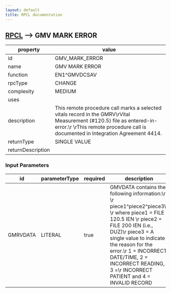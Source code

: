 ```yaml
---
layout: default
title: RPCL documentation
---
```




## [RPCL](TableOfContent.md) --> GMV MARK ERROR 

 property | value 
--- | --- 
 id | GMV_MARK_ERROR
 name | GMV MARK ERROR
 function | EN1^GMVDCSAV
 rpcType | CHANGE
 complexity | MEDIUM
 uses | 
 description | This remote procedure call marks a selected vitals record in the GMRV\rVital Measurement (#120.5) file as entered-in-error.\r \rThis remote procedure call is documented in Integration Agreement 4414.
 returnType | SINGLE VALUE
 returnDescription | 

### Input Parameters

| id | parameterType | required | description | example | listMemberParameters | 
| --- | --- | --- | --- | --- | --- | 
| GMRVDATA | LITERAL | true | GMVDATA contains the following information:\r \r piece1^piece2^piece3\r \r where piece1 = FILE 120.5 IEN \r       piece2 = FILE 200 IEN (i.e., DUZ)\r       piece3 = A single value to indicate the reason for the error.\r                1 = INCORRECT DATE/TIME, 2 = INCORRECT READING, 3 =\r                INCORRECT PATIENT and 4 = INVALID RECORD |  |  | 